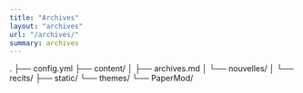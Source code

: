 ```yaml
---
title: "Archives"
layout: "archives"
url: "/archives/"
summary: archives
---
```


.
├── config.yml
├── content/
│   ├── archives.md
│   └── nouvelles/
│   └── recits/
├── static/
└── themes/
    └── PaperMod/